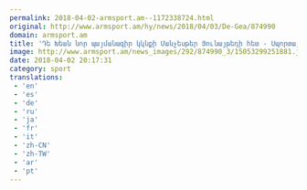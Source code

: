 ```yaml
---
permalink: 2018-04-02-armsport.am--1172338724.html
original: http://www.armsport.am/hy/news/2018/04/03/De-Gea/874990
domain: armsport.am
title: 'Դե Խեան նոր պայմանագիր կկնքի Մանչեսթեր Յունայթեդի հետ - Սպորտային լուրեր'
image: http://www.armsport.am/news_images/292/874990_3/15053299251881.jpg
date: 2018-04-02 20:17:31
category: sport
translations: 
 - 'en'
 - 'es'
 - 'de'
 - 'ru'
 - 'ja'
 - 'fr'
 - 'it'
 - 'zh-CN'
 - 'zh-TW'
 - 'ar'
 - 'pt'
---
```


